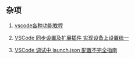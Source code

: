 ## 杂项

1. [vscode各种功能教程](https://geek-docs.com/vscode/vscode-tutorials/what-is-vscode.html)

2. [VSCode 同步设置及扩展插件 实现设备上设置统一](https://www.cnblogs.com/kenz520/p/7416836.html)

3. [VSCode 调试中 launch.json 配置不完全指南](https://www.barretlee.com/blog/2019/03/18/debugging-in-vscode-tutorial/)